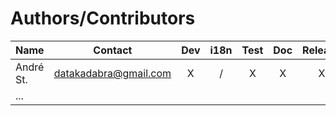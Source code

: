 # Authors/Contributors

| Name          | Contact                      | Dev |  i18n  | Test | Doc | Release |
|---------------|------------------------------|:---:|:------:|:----:|:---:|:-------:|
| André St.     | <datakadabra@gmail.com>      |  X  |    /   |   X  |  X  |    X    |
| ...           |                              |     |        |      |     |         |
